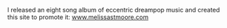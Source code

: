 I released an eight song album of eccentric dreampop music and created this site to promote it: 
www.melissastmoore.com
